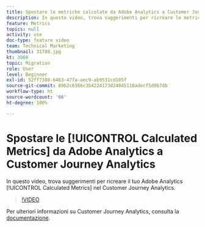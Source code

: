 ```yaml
---
title: Spostare le metriche calcolate da Adobe Analytics a Customer Journey Analytics
description: In questo video, trova suggerimenti per ricreare le metriche calcolate di Adobe Analytics nel Customer Journey Analytics.
feature: Metrics
topics: null
activity: use
doc-type: feature video
team: Technical Marketing
thumbnail: 31788.jpg
kt: 3966
topic: Migration
role: User
level: Beginner
exl-id: 52ff7388-6463-47fa-aec9-ab9531cd105f
source-git-commit: 89b2c6366c3b4224173d24845110adecf5d0b7db
workflow-type: ht
source-wordcount: '66'
ht-degree: 100%

---
```


# Spostare le [!UICONTROL Calculated Metrics] da Adobe Analytics a Customer Journey Analytics

In questo video, trova suggerimenti per ricreare il tuo Adobe Analytics [!UICONTROL Calculated Metrics] nel Customer Journey Analytics.

>[!VIDEO](https://video.tv.adobe.com/v/31788/?quality=12&learn=on)

Per ulteriori informazioni su Customer Journey Analytics, consulta la [documentazione](https://experienceleague.adobe.com/docs/analytics-platform/using/cja-landing.html?lang=it).
